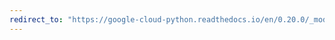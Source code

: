 ```yaml
---
redirect_to: "https://google-cloud-python.readthedocs.io/en/0.20.0/_modules/google/cloud/vision/color.html"
---
```


